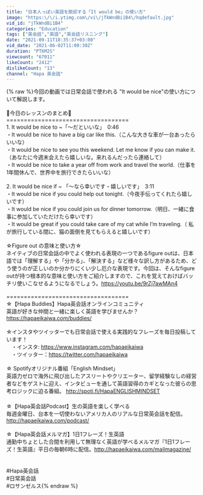 ```yaml
---
title: "日本人っぽい英語を脱却する「It would be」の使い方"
image: "https:\/\/i.ytimg.com\/vi\/jTkWndBi1B4\/hqdefault.jpg"
vid_id: "jTkWndBi1B4"
categories: "Education"
tags: ["英会話","英語","英会話リスニング"]
date: "2021-09-11T18:35:37+03:00"
vid_date: "2021-06-02T11:00:30Z"
duration: "PT6M2S"
viewcount: "67011"
likeCount: "2412"
dislikeCount: "13"
channel: "Hapa 英会話"
---
```

{% raw %}今回の動画では日常会話で使われる &quot;It would be nice&quot;の使い方について解説します。<br /><br />📝今日のレッスンのまとめ📝<br />===================================<br />1. It would be nice to ~「〜だといいな」　0:46<br />・It would be nice to have a big car like this.（こんな大きな車が一台あったらいいな）<br />・It would be nice to see you this weekend. Let me know if you can make it.（あなたに今週末会えたら嬉しいな。来れるんだったら連絡して）<br />・It would be nice to take a year off from work and travel the world.（仕事を1年間休んで、世界中を旅行できたらいいな）<br /><br />2. It would be nice if ~ 「〜なら幸いです・嬉しいです」　3:11<br />・It would be nice if you could help out tonight.（今夜手伝ってくれたら嬉しいです）<br />・It would be nice if you could join us for dinner tomorrow.（明日、一緒に食事に参加していただけたら幸いです）<br />・It would be great if you could take care of my cat while I’m traveling.（ 私が旅行している間に、猫の面倒を見てもらえると嬉しいです）<br /><br />☆Figure out の意味と使い方☆<br />ネイティブの日常会話の中でよく使われる表現の一つであるfigure outは、日本語では「理解する」や「分かる」、「解決する」など様々な訳し方があるため、どう使うのが正しいのか分かりにくい少し厄介な表現です。今回は、そんなfigure outが持つ根本的な意味と使い方をご紹介しますので、これを覚えておけばバッチリ使いこなせるようになるでしょう。<a rel="nofollow" target="blank" href="https://youtu.be/9rZj7awMAn4">https://youtu.be/9rZj7awMAn4</a><br /><br />===================================<br />☆【Hapa Buddies】Hapa英会話オンラインコミュニティ<br />英語が好きな仲間と一緒に楽しく英語を学びませんか？<br /><a rel="nofollow" target="blank" href="https://hapaeikaiwa.com/buddies/">https://hapaeikaiwa.com/buddies/</a><br /><br />☆インスタやツイッターでも日常会話で使える実践的なフレーズを毎日投稿しています！<br />　・インスタ: <a rel="nofollow" target="blank" href="https://www.instagram.com/hapaeikaiwa">https://www.instagram.com/hapaeikaiwa</a><br />　・ツイッター：<a rel="nofollow" target="blank" href="https://twitter.com/hapaeikaiwa">https://twitter.com/hapaeikaiwa</a><br /><br />☆ Spotifyオリジナル番組「English Mindset」<br />英語力ゼロで海外に飛び出したアスリートやクリエーター、留学経験なしの経営者などをゲストに迎え、インタビューを通して英語習得のカギとなった彼らの思考ロジックに迫る番組。 <a rel="nofollow" target="blank" href="http://spoti.fi/HapaENGLISHMINDSET">http://spoti.fi/HapaENGLISHMINDSET</a><br />　<br />☆【Hapa英会話Podcast】生の英語を楽しく学べる<br />毎週金曜日、台本を一切使わないアメリカ人のリアルな日常英会話を配信。<br /><a rel="nofollow" target="blank" href="http://hapaeikaiwa.com/podcast/">http://hapaeikaiwa.com/podcast/</a><br /><br />☆【Hapa英会話メルマガ】1日1フレーズ！生英語<br />通勤中ちょとした合間を利用して無理なく英語が学べるメルマガ『1日1フレーズ！生英語』平日の毎朝6時に配信。<a rel="nofollow" target="blank" href="http://hapaeikaiwa.com/mailmagazine/">http://hapaeikaiwa.com/mailmagazine/</a><br />　<br /><br />#Hapa英会話 <br />#日常英会話 <br />#ロサンゼルス{% endraw %}
